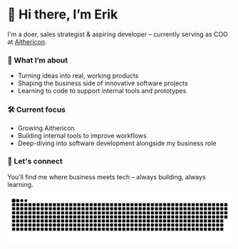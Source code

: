 # 👋 Hi there, I’m Erik

I'm a doer, sales strategist & aspiring developer – currently serving as COO at [Aithericon](https://aithericon.com).

### 🚀 What I’m about
- Turning ideas into real, working products
- Shaping the business side of innovative software projects
- Learning to code to support internal tools and prototypes

### 🛠️ Current focus
- Growing Aithericon
- Building internal tools to improve workflows
- Deep-diving into software development alongside my business role

### 💬 Let's connect
You’ll find me where business meets tech – always building, always learning.


<picture>
  <source media="(prefers-color-scheme: dark)" srcset="https://raw.githubusercontent.com/erikkling/erikkling/output/github-snake-dark.svg" />
  <source media="(prefers-color-scheme: light)" srcset="https://raw.githubusercontent.com/erikkling/erikkling/output/github-snake.svg" />
  <img alt="github-snake" src="https://raw.githubusercontent.com/erikkling/erikkling/output/github-snake.svg" />
</picture>